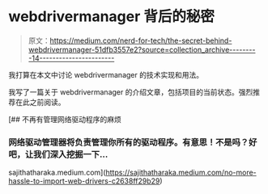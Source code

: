 # webdrivermanager 背后的秘密

> 原文：<https://medium.com/nerd-for-tech/the-secret-behind-webdrivermanager-51dfb3557e2?source=collection_archive---------14----------------------->

我打算在本文中讨论 webdrivermanager 的技术实现和用法。

我写了一篇关于 webdrivermanager 的介绍文章，包括项目的当前状态。强烈推荐在此之前阅读。

[](https://sajithatharaka.medium.com/no-more-hassle-to-import-web-drivers-c2638ff29b29) [## 不再有管理网络驱动程序的麻烦

### 网络驱动管理器将负责管理你所有的驱动程序。有意思！不是吗？好吧，让我们深入挖掘一下…

sajithatharaka.medium.com](https://sajithatharaka.medium.com/no-more-hassle-to-import-web-drivers-c2638ff29b29)